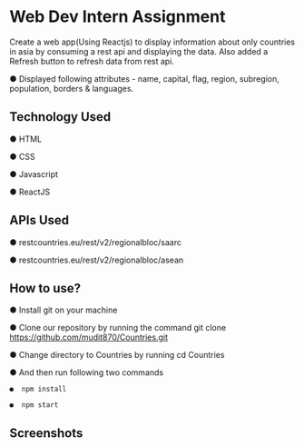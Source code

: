 
# Web Dev Intern Assignment

Create a web app(Using Reactjs) to display information about only countries in asia by consuming a rest api and displaying the data. Also added a Refresh button to refresh data from rest api.

● Displayed following attributes - name, capital, flag, region, subregion, population, borders & languages.


## Technology Used

● HTML

● CSS

● Javascript

● ReactJS

## APIs Used

● restcountries.eu/rest/v2/regionalbloc/saarc

● restcountries.eu/rest/v2/regionalbloc/asean

  
## How to use?

●  Install git on your machine

●  Clone our repository by running the command git clone https://github.com/mudit870/Countries.git

●  Change directory to Countries by running cd Countries

●  And then run following two commands

    ●  npm install

    ●  npm start


## Screenshots



  
